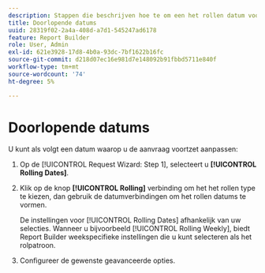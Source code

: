 ```yaml
---
description: Stappen die beschrijven hoe te om een het rollen datum voor uw verzoek aan te passen.
title: Doorlopende datums
uuid: 28319f02-2a4a-408d-a7d1-545247ad6178
feature: Report Builder
role: User, Admin
exl-id: 621e3928-17d8-4b0a-93dc-7bf1622b16fc
source-git-commit: d218d07ec16e981d7e148092b91fbbd5711e840f
workflow-type: tm+mt
source-wordcount: '74'
ht-degree: 5%

---
```


# Doorlopende datums

U kunt als volgt een datum waarop u de aanvraag voortzet aanpassen:

1. Op de [!UICONTROL Request Wizard: Step 1], selecteert u **[!UICONTROL Rolling Dates]**.
1. Klik op de knop **[!UICONTROL Rolling]** verbinding om het het rollen type te kiezen, dan gebruik de datumverbindingen om het rollen datums te vormen.

   De instellingen voor [!UICONTROL Rolling Dates] afhankelijk van uw selecties. Wanneer u bijvoorbeeld [!UICONTROL Rolling Weekly], biedt Report Builder weekspecifieke instellingen die u kunt selecteren als het rolpatroon.

1. Configureer de gewenste geavanceerde opties.

